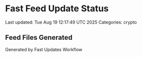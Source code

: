 # Fast Feed Update Status
Last updated: Tue Aug 19 12:17:49 UTC 2025
Categories: crypto

## Feed Files Generated

Generated by Fast Updates Workflow

